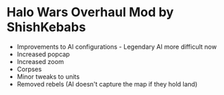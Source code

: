 # Halo Wars Overhaul Mod by ShishKebabs

* Improvements to AI configurations - Legendary AI more difficult now
* Increased popcap
* Increased zoom
* Corpses
* Minor tweaks to units
* Removed rebels (AI doesn't capture the map if they hold land)
